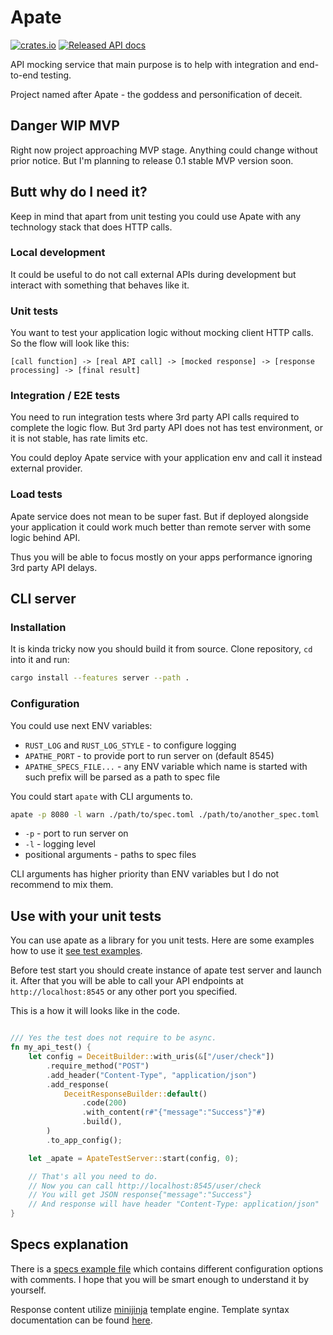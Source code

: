# Apate

[![crates.io](https://img.shields.io/crates/v/apate.svg)](https://crates.io/crates/apate)
[![Released API docs](https://docs.rs/apate/badge.svg)](https://docs.rs/apate)

API mocking service that main purpose is to help with integration and end-to-end testing.

Project named after Apate - the goddess and personification of deceit.

## Danger WIP MVP

Right now project approaching MVP stage.
Anything could change without prior notice.
But I'm planning to release 0.1 stable MVP version soon.


## Butt why do I need it?

Keep in mind that apart from unit testing you could use Apate with any technology stack that does HTTP calls.

### Local development

It could be useful to do not call external APIs during development but interact with something that behaves like it.

### Unit tests

You want to test your application logic without mocking client HTTP calls. 
So the flow will look like this:
```
[call function] -> [real API call] -> [mocked response] -> [response processing] -> [final result]
```

### Integration / E2E tests

You need to run integration tests where 3rd party API calls required to complete the logic flow. But 3rd party API does not has test environment, or it is not stable, has rate limits etc.

You could deploy Apate service with your application env and call it instead external provider.


### Load tests

Apate service does not mean to be super fast. But if deployed alongside your application it could work much better than remote server with some logic behind API.

Thus you will be able to focus mostly on your apps performance ignoring 3rd party API delays.

## CLI server

### Installation

It is kinda tricky now you should build it from source.
Clone repository, `cd` into it and run:

```sh
cargo install --features server --path .
```

### Configuration

You could use next ENV variables:

 - `RUST_LOG` and `RUST_LOG_STYLE` - to configure logging
 - `APATHE_PORT` - to provide port to run server on (default 8545)
 - `APATHE_SPECS_FILE...` - any ENV variable which name is started with such prefix will be parsed as a path to spec file

You could start `apate` with CLI arguments to.

```sh
apate -p 8080 -l warn ./path/to/spec.toml ./path/to/another_spec.toml
```

- `-p` - port to run server on
- `-l` - logging level
- positional arguments - paths to spec files

CLI arguments has higher priority than ENV variables but I do not recommend to mix them.


## Use with your unit tests

You can use apate as a library for you unit tests.
Here are some examples how to use it [see test examples](./tests/test-api.rs).

Before test start you should create instance of apate test server and launch it.
After that you will be able to call your API endpoints at `http://localhost:8545` or any other port you specified.


This is a how it will looks like in the code.
```rust

/// Yes the test does not require to be async.
fn my_api_test() {
    let config = DeceitBuilder::with_uris(&["/user/check"])
        .require_method("POST")
        .add_header("Content-Type", "application/json")
        .add_response(
            DeceitResponseBuilder::default()
                .code(200)
                .with_content(r#"{"message":"Success"}"#)
                .build(),
        )
        .to_app_config();

    let _apate = ApateTestServer::start(config, 0);

    // That's all you need to do.
    // Now you can call http://localhost:8545/user/check 
    // You will get JSON response{"message":"Success"}
    // And response will have header "Content-Type: application/json"
}
```

## Specs explanation

There is a [specs example file](./examples/apate-specs.toml) which contains different configuration options with comments.
I hope that you will be smart enough to understand it by yourself.

Response content utilize [minijinja](https://docs.rs/minijinja/latest/minijinja/) template engine.
Template syntax documentation can be found [here](https://docs.rs/minijinja/latest/minijinja/syntax).
